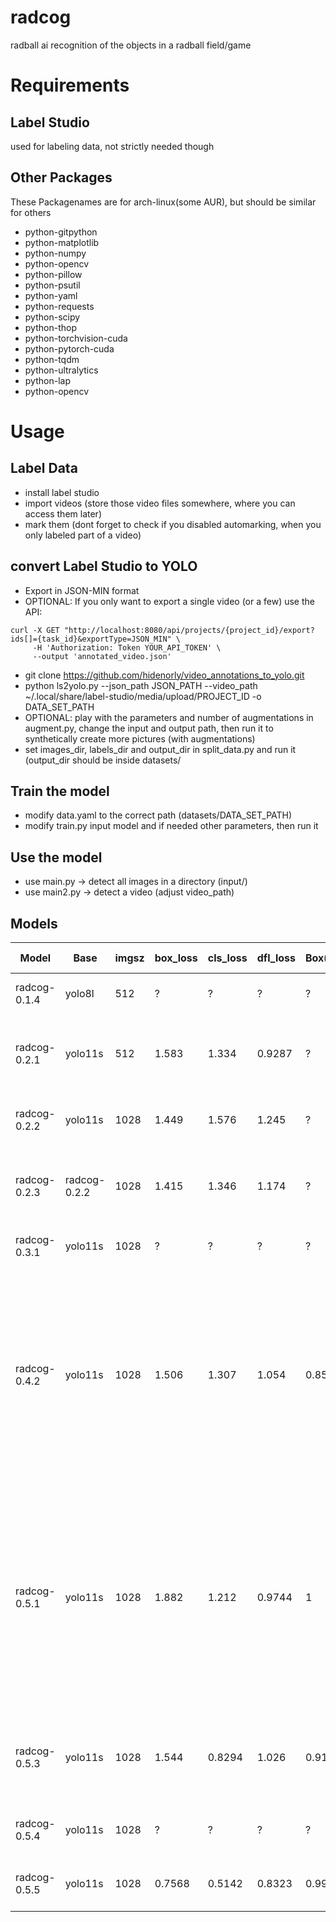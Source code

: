 # radcog
radball ai recognition of the objects in a radball field/game

# Requirements
## Label Studio
used for labeling data, not strictly needed though
## Other Packages
These Packagenames are for arch-linux(some AUR), but should be similar for others
- python-gitpython
- python-matplotlib
- python-numpy
- python-opencv
- python-pillow
- python-psutil
- python-yaml
- python-requests
- python-scipy
- python-thop
- python-torchvision-cuda
- python-pytorch-cuda
- python-tqdm
- python-ultralytics
- python-lap
- python-opencv

# Usage
## Label Data
- install label studio
- import videos (store those video files somewhere, where you can access them later)
- mark them (dont forget to check if you disabled automarking, when you only labeled part of a video)
## convert Label Studio to YOLO
- Export in JSON-MIN format
- OPTIONAL: If you only want to export a single video (or a few) use the API:
```
curl -X GET "http://localhost:8080/api/projects/{project_id}/export?ids[]={task_id}&exportType=JSON_MIN" \
     -H 'Authorization: Token YOUR_API_TOKEN' \
     --output 'annotated_video.json'
```
- git clone https://github.com/hidenorly/video_annotations_to_yolo.git
- python ls2yolo.py --json_path JSON_PATH --video_path ~/.local/share/label-studio/media/upload/PROJECT_ID -o DATA_SET_PATH
- OPTIONAL: play with the parameters and number of augmentations in augment.py, change the input and output path, then run it to synthetically create more pictures (with augmentations)
- set images_dir, labels_dir and output_dir in split_data.py and run it (output_dir should be inside datasets/
## Train the model
- modify data.yaml to the correct path (datasets/DATA_SET_PATH)
- modify train.py input model and if needed other parameters, then run it
## Use the model
- use main.py -> detect all images in a directory (input/)
- use main2.py -> detect a video (adjust video_path)

## Models
Model | Base | imgsz | box_loss | cls_loss | dfl_loss | Box(P | R |mAP50 | mAP50-95 | Images | Description |
|-----|------|-------|----------|----------|----------|-------|---|------|----------|--------|-------------------------------|
radcog-0.1.4 | yolo8l       | 512  | ?     | ?     | ?      | ? | ? |~0.5   | ~0.2  | ~5000 | First try with bad annotations (red balls)
radcog-0.2.1 | yolo11s      | 512  | 1.583 | 1.334 | 0.9287 | ? | ? | 0.617 | 0.345 | ~8000 | Second try with 2600 high quality black balls and images from radcog-0.1
radcog-0.2.2 | yolo11s      | 1028 | 1.449 | 1.576 | 1.245  | ? | ? | 0.657 | 0.414 | ~8000 | Upping quality with higher res and other small adjustments
radcog-0.2.3 | radcog-0.2.2 | 1028 | 1.415 | 1.346 | 1.174  | ? | ? | 0.68  | 0.426 | ~8000 | more epoch waiting, as 0.2.2 doesnt seemed finished with patience=5
radcog-0.3.1 | yolo11s | 1028 | ? | ? | ? | ? | ? | ? | ? | 2620 | only use perfect black ball annotations
radcog-0.4.2 | yolo11s | 1028 | 1.506 | 1.307 | 1.054 | 0.851 | 0.697 | 0.825 | 0.511 | 22900 | use 1.0 augmentations (x8) on the 2620 pictures and spin down the low learning rate etc. from 0.3. Not finished training but stopped after realising the training data was bad. Does not recognise black balls at all, despite "good" values
radcog-0.5.1 | yolo11s | 1028 | 1.882 | 1.212 | 0.9744 | 1 | 0.787 | 0.892 | 0.448 | 120 | realized all conversions were completely wrong making most of the annotated pictured bad. Fixed the conversion and reannotated around ~100 pictures for a first try (no augmentations). Instantly better than every model so far
radcog-0.5.3 | yolo11s | 1028 | 1.544 | 0.8294 | 1.026 | 0.918 | 0.777 | 0.856 | 0.462 | ~1000 | use radcog-0.5.1 data with more conservative augmentations (x8) than in 0.4.2
radcog-0.5.4 | yolo11s | 1028 | ? | ? | ? | ? | ? | ? | ? | 454 | more annotation data than 0.5.1, no augmentations
radcog-0.5.5 | yolo11s | 1028 | 0.7568 | 0.5142 | 0.8323 | 0.994 | 0.926 | 0.981 | 0.826 | 2025 | more annotations than 0.5.4, no augmentations

